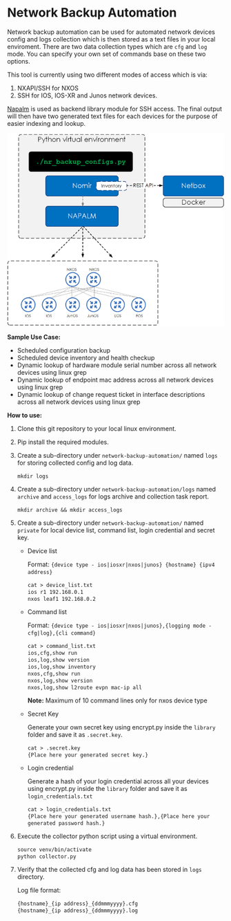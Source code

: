 # Network Backup Automation

Network backup automation can be used for automated network devices config and logs collection which is then stored as a text files in your local enviroment. There are two data collection types which are `cfg` and `log` mode. You can specify your own set of commands base on  these two options. 

This tool is currently using two different modes of access which is via:
1. NXAPI/SSH for NXOS
2. SSH for IOS, IOS-XR and Junos network devices. 

[Napalm](https://github.com/napalm-automation/napalm) is used as backend library module for SSH access. The final output will then have two generated text files for each devices for the purpose of easier indexing and lookup. 

![Diagram](./diagram.png)

**Sample Use Case:**
- Scheduled configuration backup
- Scheduled device inventory and health checkup
- Dynamic lookup of hardware module serial number across all network devices using linux grep
- Dynamic lookup of endpoint mac address across all network devices using linux grep
- Dynamic lookup of change request ticket in interface descriptions across all network devices using linux grep

**How to use:**

1. Clone this git repository to your local linux environment.
2. Pip install the required modules.
3. Create a sub-directory under `network-backup-automation/` named `logs` for storing collected config and log data.

   ```
   mkdir logs
   ```
4. Create a sub-directory under `network-backup-automation/logs` named `archive` and `access_logs` for logs archive and collection task report.

   ```
   mkdir archive && mkdir access_logs
   ```

5. Create a sub-directory under `network-backup-automation/` named `private` for local device list, command list, login credential and secret key. 

    - Device list 
    
        Format: `{device type - ios|iosxr|nxos|junos} {hostname} {ipv4 address}`

        ```
        cat > device_list.txt
        ios r1 192.168.0.1
        nxos leaf1 192.168.0.2
        ```      

    - Command list

        Format: `{device type - ios|iosxr|nxos|junos},{logging mode - cfg|log},{cli command}`

        ```
        cat > command_list.txt
        ios,cfg,show run
        ios,log,show version
        ios,log,show inventory
        nxos,cfg,show run
        nxos,log,show version
        nxos,log,show l2route evpn mac-ip all
        ```
        **Note:** Maximum of 10 command lines only for nxos device type
    
    - Secret Key

        Generate your own secret key using encrypt.py inside the `library` folder and save it as `.secret.key`.

        ```
        cat > .secret.key
        {Place here your generated secret key.}
        ```        

    - Login credential

        Generate a hash of your login credential across all your devices using  encrypt.py inside the `library` folder and save it as `login_credentials.txt`

        ```
        cat > login_credentials.txt
        {Place here your generated username hash.},{Place here your generated password hash.}
        ```    

6. Execute the collector python script using a virtual environment.
   ```
   source venv/bin/activate
   python collector.py
   ```

7. Verify that the collected cfg and log data has been stored in `logs` directory.

   Log file format:
   ```
   {hostname}_{ip address}_{ddmmmyyyy}.cfg
   {hostname}_{ip address}_{ddmmmyyyy}.log
   ```


